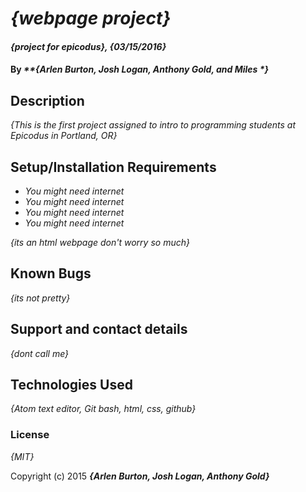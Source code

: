 # _{webpage project}_

#### _{project for epicodus}, {03/15/2016}_

#### By _**{Arlen Burton, Josh Logan, Anthony Gold, and Miles ***}**_

## Description

_{This is the first project assigned to intro to programming students at Epicodus in Portland, OR}_

## Setup/Installation Requirements

* _You might need internet_
* _You might need internet_
* _You might need internet_
* _You might need internet_

_{its an html webpage don't worry so much}_

## Known Bugs

_{its not pretty}_

## Support and contact details

_{dont call me}_

## Technologies Used

_{Atom text editor, Git bash, html, css, github}_

### License

*{MIT}*

Copyright (c) 2015 **_{Arlen Burton, Josh Logan, Anthony Gold}_**

